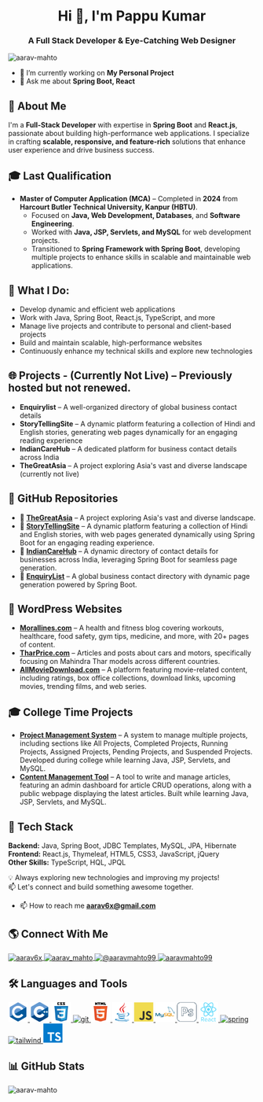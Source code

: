 <h1 align="center">Hi 👋, I'm Pappu Kumar</h1>
<h3 align="center">A Full Stack Developer & Eye-Catching Web Designer</h3>

<p align="left">
  <img src="https://komarev.com/ghpvc/?username=aarav-mahto&label=Profile%20views&color=0e75b6&style=flat" alt="aarav-mahto" />
</p>

- 🔭 I’m currently working on **My Personal Project**  
- 💬 Ask me about **Spring Boot, React**  

## 👋 About Me  

I'm a **Full-Stack Developer** with expertise in **Spring Boot** and **React.js**, passionate about building high-performance web applications. I specialize in crafting **scalable, responsive, and feature-rich** solutions that enhance user experience and drive business success.  

## 🎓 Last Qualification
- **Master of Computer Application (MCA)** – Completed in **2024** from **Harcourt Butler Technical University, Kanpur (HBTU)**.  
  - Focused on **Java, Web Development, Databases**, and **Software Engineering**.
  - Worked with **Java, JSP, Servlets, and MySQL** for web development projects.
  - Transitioned to **Spring Framework with Spring Boot**, developing multiple projects to enhance skills in scalable and maintainable web applications.
 
  
## 🚀 What I Do:
- Develop dynamic and efficient web applications
- Work with Java, Spring Boot, React.js, TypeScript, and more
- Manage live projects and contribute to personal and client-based projects
- Build and maintain scalable, high-performance websites
- Continuously enhance my technical skills and explore new technologies
 

## 🌐 Projects - **(Currently Not Live)** – Previously hosted but not renewed.  
- **Enquirylist** – A well-organized directory of global business contact details  
- **StoryTellingSite** – A dynamic platform featuring a collection of Hindi and English stories, generating web pages dynamically for an engaging reading experience  
- **IndianCareHub** – A dedicated platform for business contact details across India  
- **TheGreatAsia** – A project exploring Asia's vast and diverse landscape (currently not live)

## 📂 GitHub Repositories  
- 🔹 **[TheGreatAsia](https://github.com/Aarav-Mahto/TheGreatAsia)** – A project exploring Asia's vast and diverse landscape.  
- 🔹 **[StoryTellingSite](https://github.com/Aarav-Mahto/StoryTellingSite)** – A dynamic platform featuring a collection of Hindi and English stories, with web pages generated dynamically using Spring Boot for an engaging reading experience.  
- 🔹 **[IndianCareHub](https://github.com/Aarav-Mahto/IndianCareHub)** – A dynamic directory of contact details for businesses across India, leveraging Spring Boot for seamless page generation.  
- 🔹 **[EnquiryList](https://github.com/Aarav-Mahto/EnquiryList)** – A global business contact directory with dynamic page generation powered by Spring Boot.

## 🚀 WordPress Websites  
- **[Morallines.com](https://morallines.com)** – A health and fitness blog covering workouts, healthcare, food safety, gym tips, medicine, and more, with 20+ pages of content.  
- **[TharPrice.com](https://tharprice.com)** – Articles and posts about cars and motors, specifically focusing on Mahindra Thar models across different countries.  
- **[AllMovieDownload.com](https://allmoviedownload.com)** – A platform featuring movie-related content, including ratings, box office collections, download links, upcoming movies, trending films, and web series.  

## 🎓 College Time Projects  
- **[Project Management System](https://github.com/Aarav-Mahto/Project-Management-System)** – A system to manage multiple projects, including sections like All Projects, Completed Projects, Running Projects, Assigned Projects, Pending Projects, and Suspended Projects. Developed during college while learning Java, JSP, Servlets, and MySQL.  
- **[Content Management Tool](https://github.com/Aarav-Mahto/Content-Management-Tool)** – A tool to write and manage articles, featuring an admin dashboard for article CRUD operations, along with a public webpage displaying the latest articles. Built while learning Java, JSP, Servlets, and MySQL.

## 🔧 Tech Stack  
**Backend:** Java, Spring Boot, JDBC Templates, MySQL, JPA, Hibernate  
**Frontend:** React.js, Thymeleaf, HTML5, CSS3, JavaScript, jQuery  
**Other Skills:** TypeScript, HQL, JPQL  

💡 Always exploring new technologies and improving my projects!  
📫 Let's connect and build something awesome together.  
- 📫 How to reach me **aarav6x@gmail.com**  

## 🌎 Connect With Me  
<p align="left">
  <a href="https://linkedin.com/in/aarav6x" target="blank">
    <img align="center" src="https://raw.githubusercontent.com/rahuldkjain/github-profile-readme-generator/master/src/images/icons/Social/linked-in-alt.svg" alt="aarav6x" height="30" width="40" />
  </a>
  <a href="https://instagram.com/aarav_mahto" target="blank">
    <img align="center" src="https://raw.githubusercontent.com/rahuldkjain/github-profile-readme-generator/master/src/images/icons/Social/instagram.svg" alt="aarav_mahto" height="30" width="40" />
  </a>
  <a href="https://www.hackerrank.com/@aaravmahto99" target="blank">
    <img align="center" src="https://raw.githubusercontent.com/rahuldkjain/github-profile-readme-generator/master/src/images/icons/Social/hackerrank.svg" alt="@aaravmahto99" height="30" width="40" />
  </a>
  <a href="https://www.hackerearth.com/aaravmahto99" target="blank">
    <img align="center" src="https://raw.githubusercontent.com/rahuldkjain/github-profile-readme-generator/master/src/images/icons/Social/hackerearth.svg" alt="aaravmahto99" height="30" width="40" />
  </a>
</p>

## 🛠️ Languages and Tools  
<p align="left">
  <a href="https://www.cprogramming.com/" target="_blank" rel="noreferrer">
    <img src="https://raw.githubusercontent.com/devicons/devicon/master/icons/c/c-original.svg" alt="c" width="40" height="40"/>
  </a>
  <a href="https://www.w3schools.com/cpp/" target="_blank" rel="noreferrer">
    <img src="https://raw.githubusercontent.com/devicons/devicon/master/icons/cplusplus/cplusplus-original.svg" alt="cplusplus" width="40" height="40"/>
  </a>
  <a href="https://www.w3schools.com/css/" target="_blank" rel="noreferrer">
    <img src="https://raw.githubusercontent.com/devicons/devicon/master/icons/css3/css3-original-wordmark.svg" alt="css3" width="40" height="40"/>
  </a>
  <a href="https://git-scm.com/" target="_blank" rel="noreferrer">
    <img src="https://www.vectorlogo.zone/logos/git-scm/git-scm-icon.svg" alt="git" width="40" height="40"/>
  </a>
  <a href="https://www.w3.org/html/" target="_blank" rel="noreferrer">
    <img src="https://raw.githubusercontent.com/devicons/devicon/master/icons/html5/html5-original-wordmark.svg" alt="html5" width="40" height="40"/>
  </a>
  <a href="https://www.java.com" target="_blank" rel="noreferrer">
    <img src="https://raw.githubusercontent.com/devicons/devicon/master/icons/java/java-original.svg" alt="java" width="40" height="40"/>
  </a>
  <a href="https://developer.mozilla.org/en-US/docs/Web/JavaScript" target="_blank" rel="noreferrer">
    <img src="https://raw.githubusercontent.com/devicons/devicon/master/icons/javascript/javascript-original.svg" alt="javascript" width="40" height="40"/>
  </a>
  <a href="https://www.mysql.com/" target="_blank" rel="noreferrer">
    <img src="https://raw.githubusercontent.com/devicons/devicon/master/icons/mysql/mysql-original-wordmark.svg" alt="mysql" width="40" height="40"/>
  </a>
  <a href="https://www.photoshop.com/en" target="_blank" rel="noreferrer">
    <img src="https://raw.githubusercontent.com/devicons/devicon/master/icons/photoshop/photoshop-line.svg" alt="photoshop" width="40" height="40"/>
  </a>
  <a href="https://reactjs.org/" target="_blank" rel="noreferrer">
    <img src="https://raw.githubusercontent.com/devicons/devicon/master/icons/react/react-original-wordmark.svg" alt="react" width="40" height="40"/>
  </a>
  <a href="https://spring.io/" target="_blank" rel="noreferrer">
    <img src="https://www.vectorlogo.zone/logos/springio/springio-icon.svg" alt="spring" width="40" height="40"/>
  </a>
  <a href="https://tailwindcss.com/" target="_blank" rel="noreferrer">
    <img src="https://www.vectorlogo.zone/logos/tailwindcss/tailwindcss-icon.svg" alt="tailwind" width="40" height="40"/>
  </a>
  <a href="https://www.typescriptlang.org/" target="_blank" rel="noreferrer">
    <img src="https://raw.githubusercontent.com/devicons/devicon/master/icons/typescript/typescript-original.svg" alt="typescript" width="40" height="40"/>
  </a>
</p>

## 📊 GitHub Stats  
<p>
  <img align="center" src="https://github-readme-stats.vercel.app/api/top-langs?username=aarav-mahto&show_icons=true&locale=en&layout=compact" alt="aarav-mahto" />
</p>
